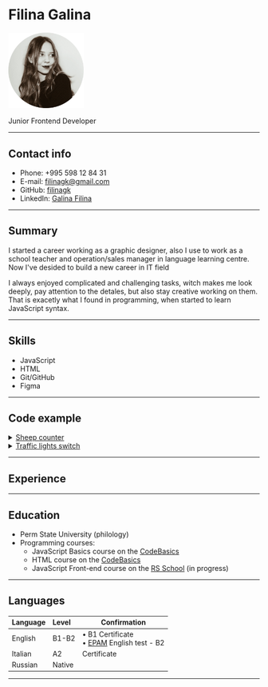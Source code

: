 # Filina Galina 

<img src="images/photo.png" alt="Photo" width="30%" height="auto">

Junior Frontend Developer 
___

## Contact info
- Phone: +995 598 12 84 31
- E-mail: filinagk@gmail.com
- GitHub: [filinagk](https://github.com/filinagk)
- LinkedIn: [Galina Filina](https://www.linkedin.com/in/galina-filina-65743b258/)
___
## Summary

I started a career working as a graphic designer, also I use to work as a school teacher and operation/sales manager in language learning centre. Now I've desided to build a new career in IT field

I always enjoyed complicated and challenging tasks, witch makes me look deeply, pay attention to the detales, but also stay creative working on them. That is exacetly what I found in programming, when started to learn JavaScript syntax.
 
___

## Skills
 - JavaScript
 - HTML
 - Git/GitHub
 - Figma

___
## Code example

<details><summary><a href="https://www.codewars.com/kata/5b077ebdaf15be5c7f000077">Sheep counter</a></summary>
<p>
Given a non-negative integer, 3 for example, return a string with a murmur: "1 sheep...2 sheep...3 sheep...". Input will always be valid, i.e. no negative integers.

```
var countSheep = function (num) {
  let murmur = '';
  
  for (let currentSheepNum = 1; currentSheepNum <= num; currentSheepNum++) {
    murmur += currentSheepNum + ' sheep...';
  }

  return murmur;
}
```
</p>
</details>


<details><summary><a href="https://www.codewars.com/kata/58649884a1659ed6cb000072">Traffic lights switch</a></summary>
<p>

You're writing code to control your town's traffic lights. You need a function to handle each change from green, to yellow, to red, and then to green again.

Complete the function that takes a string as an argument representing the current state of the light and returns a string representing the state the light should change to.

For example, when the input is green, output should be yellow.

```
function updateLight(current) {
  switch (current) {
      case 'green':
      return 'yellow';
      case 'yellow':
      return 'red';
      case 'red':
      return 'green';
  }
};
```
</p>
</details>

___
## Experience
___
## Education
  - Perm State University (philology)
  - Programming courses:
      * JavaScript Basics course on the [CodeBasics](https://code-basics.com/)
      * HTML course on the [CodeBasics](https://code-basics.com/)
      * JavaScript Front-end course on the [RS School](https://rs.school/) (in progress)

___
## Languages

| Language | Level   | Confirmation     |
|:---------|:--------|------------------|
| English  | B1-B2   | • B1 Certificate </br> • [EPAM](https://training.by/) English test - B2 </li> </ul>|
| Italian  | A2      | Certificate      |
| Russian  | Native  |                  |

___
